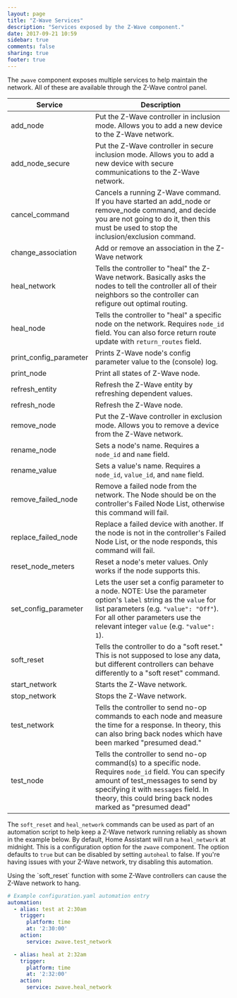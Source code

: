 ```yaml
---
layout: page
title: "Z-Wave Services"
description: "Services exposed by the Z-Wave component."
date: 2017-09-21 10:59
sidebar: true
comments: false
sharing: true
footer: true
---
```


The `zwave` component exposes multiple services to help maintain the network. All of these are available through the Z-Wave control panel.

| Service                | Description                                                                                                                                  |
| ---------------------- | -------------------------------------------------------------------------------------------------------------------------------------------- |
| add_node               | Put the Z-Wave controller in inclusion mode. Allows you to add a new device to the Z-Wave network.                                           |
| add_node_secure        | Put the Z-Wave controller in secure inclusion mode. Allows you to add a new device with secure communications to the Z-Wave network.         |
| cancel_command         | Cancels a running Z-Wave command. If you have started an add_node or remove_node command, and decide you are not going to do it, then this must be used to stop the inclusion/exclusion command. |
| change_association     | Add or remove an association in the Z-Wave network                                                                                           |
| heal_network           | Tells the controller to "heal" the Z-Wave network. Basically asks the nodes to tell the controller all of their neighbors so the controller can refigure out optimal routing.             |
| heal_node              | Tells the controller to "heal" a specific node on the network. Requires `node_id` field. You can also force return route update with `return_routes` field.
| print_config_parameter | Prints Z-Wave node's config parameter value to the (console) log.                                                                            |
| print_node             | Print all states of Z-Wave node.                                                                                                             |
| refresh_entity         | Refresh the Z-Wave entity by refreshing dependent values.                                                                                    |
| refresh_node           | Refresh the Z-Wave node.                                                                                                                     |
| remove_node            | Put the Z-Wave controller in exclusion mode. Allows you to remove a device from the Z-Wave network.                                          |
| rename_node            | Sets a node's name. Requires a `node_id` and `name` field.                                                                                   |
| rename_value           | Sets a value's name. Requires a `node_id`, `value_id`, and `name` field.                                                                     |
| remove_failed_node     | Remove a failed node from the network. The Node should be on the controller's Failed Node List, otherwise this command will fail.            |
| replace_failed_node    | Replace a failed device with another. If the node is not in the controller's Failed Node List, or the node responds, this command will fail. |
| reset_node_meters      | Reset a node's meter values. Only works if the node supports this.                                                                           |
| set_config_parameter   | Lets the user set a config parameter to a node. NOTE: Use the parameter option's `label` string as the `value` for list parameters (e.g. `"value": "Off"`). For all other parameters use the relevant integer `value` (e.g. `"value": 1`). |
| soft_reset             | Tells the controller to do a "soft reset." This is not supposed to lose any data, but different controllers can behave differently to a "soft reset" command. |
| start_network          | Starts the Z-Wave network.                                                                                                                   |
| stop_network           | Stops the Z-Wave network.                                                                                                                    |
| test_network           | Tells the controller to send no-op commands to each node and measure the time for a response. In theory, this can also bring back nodes which have been marked "presumed dead."             |
| test_node              | Tells the controller to send no-op command(s) to a specific node. Requires `node_id` field. You can specify amount of test_messages to send by specifying it with `messages` field. In theory, this could bring back nodes marked as "presumed dead"

The `soft_reset` and `heal_network` commands can be used as part of an automation script to help keep a Z-Wave network running reliably as shown in the example below. By default, Home Assistant will run a `heal_network` at midnight. This is a configuration option for the `zwave` component. The option defaults to `true` but can be disabled by setting `autoheal` to false. If you're having issues with your Z-Wave network, try disabling this automation.

<p class='note'>
Using the `soft_reset` function with some Z-Wave controllers can cause the Z-Wave network to hang.
</p>

```yaml
# Example configuration.yaml automation entry
automation:
  - alias: test at 2:30am
    trigger:
      platform: time
      at: '2:30:00'
    action:
      service: zwave.test_network

  - alias: heal at 2:32am
    trigger:
      platform: time
      at: '2:32:00'
    action:
      service: zwave.heal_network
```
